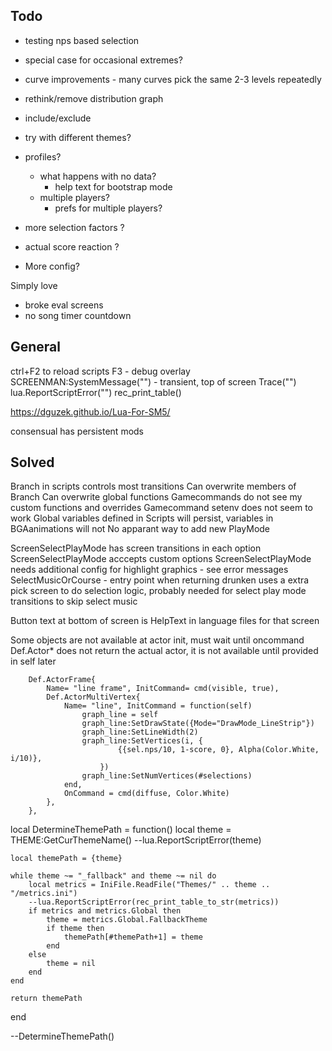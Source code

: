 ## Todo

- testing nps based selection
- special case for occasional extremes?
- curve improvements - many curves pick the same 2-3 levels repeatedly

- rethink/remove distribution graph
- include/exclude
- try with different themes?
- profiles?
  - what happens with no data?
    - help text for bootstrap mode
  - multiple players?
    - prefs for multiple players?
- more selection factors ?
- actual score reaction ?
- More config?

Simply love
- broke eval screens
- no song timer countdown

## General

ctrl+F2 to reload scripts
F3 - debug overlay
SCREENMAN:SystemMessage("") - transient, top of screen
Trace("")
lua.ReportScriptError("")
rec_print_table()

https://dguzek.github.io/Lua-For-SM5/

consensual has persistent mods


## Solved

Branch in scripts controls most transitions
Can overwrite members of Branch
Can overwrite global functions
Gamecommands do not see my custom functions and overrides
Gamecommand setenv does not seem to work
Global variables defined in Scripts will persist, variables in BGAanimations will not
No apparant way to add new PlayMode

ScreenSelectPlayMode has screen transitions in each option
ScreenSelectPlayMode acccepts custom options
ScreenSelectPlayMode needs additional config for highlight graphics - see error messages
SelectMusicOrCourse - entry point when returning
drunken uses a extra pick screen to do selection logic, probably needed for select play mode transitions to skip select music

Button text at bottom of screen is HelpText in language files for that screen

Some objects are not available at actor init, must wait until oncommand
Def.Actor\* does not return the actual actor, it is not available until provided in self later






		Def.ActorFrame{
			Name= "line frame", InitCommand= cmd(visible, true),
			Def.ActorMultiVertex{
				Name= "line", InitCommand = function(self)
					graph_line = self
					graph_line:SetDrawState({Mode="DrawMode_LineStrip"})
					graph_line:SetLineWidth(2)
					graph_line:SetVertices(i, {
							{{sel.nps/10, 1-score, 0}, Alpha(Color.White, i/10)},
						})
					graph_line:SetNumVertices(#selections)
				end,
				OnCommand = cmd(diffuse, Color.White)
			},
		},




local DetermineThemePath = function()
	local theme = THEME:GetCurThemeName()
	--lua.ReportScriptError(theme)

	local themePath = {theme}

	while theme ~= "_fallback" and theme ~= nil do
		local metrics = IniFile.ReadFile("Themes/" .. theme .. "/metrics.ini")
		--lua.ReportScriptError(rec_print_table_to_str(metrics))
		if metrics and metrics.Global then
			theme = metrics.Global.FallbackTheme
			if theme then
				themePath[#themePath+1] = theme
			end
		else
			theme = nil
		end
	end

	return themePath
end

--DetermineThemePath()

